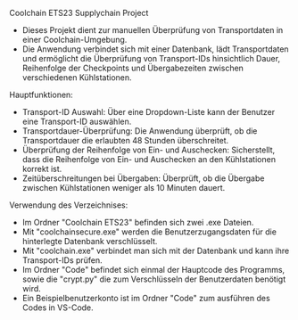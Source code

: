 Coolchain ETS23 Supplychain Project
- Dieses Projekt dient zur manuellen Überprüfung von Transportdaten in einer Coolchain-Umgebung. 
- Die Anwendung verbindet sich mit einer Datenbank, lädt Transportdaten und ermöglicht die Überprüfung von Transport-IDs hinsichtlich Dauer, 
  Reihenfolge der Checkpoints und Übergabezeiten zwischen verschiedenen Kühlstationen.

Hauptfunktionen:
- Transport-ID Auswahl: Über eine Dropdown-Liste kann der Benutzer eine Transport-ID auswählen.
- Transportdauer-Überprüfung: Die Anwendung überprüft, ob die Transportdauer die erlaubten 48 Stunden überschreitet.
- Überprüfung der Reihenfolge von Ein- und Auschecken: Sicherstellt, dass die Reihenfolge von Ein- und Auschecken an den Kühlstationen korrekt ist.
- Zeitüberschreitungen bei Übergaben: Überprüft, ob die Übergabe zwischen Kühlstationen weniger als 10 Minuten dauert.

Verwendung des Verzeichnises:
- Im Ordner "Coolchain ETS23" befinden sich zwei .exe Dateien.
- Mit "coolchainsecure.exe" werden die Benutzerzugangsdaten für die hinterlegte Datenbank verschlüsselt.
- Mit "coolchain.exe" verbindet man sich mit der Datenbank und kann ihre Transport-IDs prüfen.
- Im Ordner "Code" befindet sich einmal der Hauptcode des Programms, sowie die "crypt.py" die zum Verschlüsseln der Benutzerdaten benötigt wird.
- Ein Beispielbenutzerkonto ist im Ordner "Code" zum ausführen des Codes in VS-Code.
